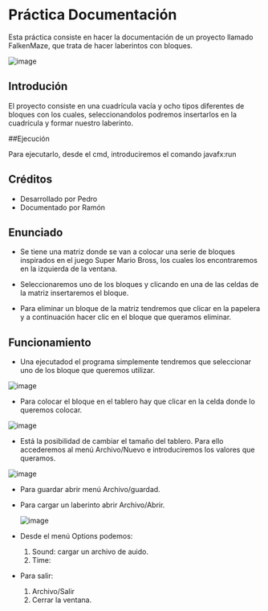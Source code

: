 
# Práctica Documentación

Esta práctica consiste en hacer la documentación de un proyecto llamado FalkenMaze, que trata de hacer laberintos con bloques.

![image](https://github.com/PonsRamon/FalkenMazeRPL/assets/158313461/eff835fb-68c5-45f0-b907-915d54d1d2d4)


## Introdución

El proyecto consiste en una cuadrícula vacía y ocho tipos diferentes de bloques con los cuales, seleccionandolos podremos insertarlos en la cuadrícula y formar nuestro laberinto.

##Ejecución

Para ejecutarlo, desde el cmd, introduciremos el comando javafx:run

## Créditos

- Desarrollado por Pedro
- Documentado por Ramón

## Enunciado

- Se tiene una matriz donde se van a colocar una serie de bloques inspirados en el juego Super Mario Bross, los cuales los encontraremos en la izquierda de la ventana.

- Seleccionaremos uno de los bloques y clicando en una de las celdas de la matriz insertaremos el bloque.

- Para eliminar un bloque de la matriz tendremos que clicar en la papelera y a continuación hacer clic en el bloque que queramos eliminar.

## Funcionamiento
- Una ejecutadod el programa simplemente tendremos que seleccionar uno de los bloque que queremos utilizar.

![image](https://github.com/PonsRamon/FalkenMazeRPL/assets/158313461/a73efdbc-c336-42ba-abdf-0c03e921715c)

- Para colocar el bloque en el tablero hay que clicar en la celda donde lo queremos colocar.

![image](https://github.com/PonsRamon/FalkenMazeRPL/assets/158313461/6c364a52-ba05-4a66-a169-84af08a928a0)

- Está la posibilidad de cambiar el tamaño del tablero. Para ello accederemos al menú Archivo/Nuevo e introduciremos los valores que queramos.

![image](https://github.com/PonsRamon/FalkenMazeRPL/assets/158313461/2411cea4-d11b-4dd9-b4b6-2d7f4e006154)

- Para guardar abrir menú Archivo/guardad.
- Para cargar un laberinto abrir Archivo/Abrir.

  ![image](https://github.com/PonsRamon/FalkenMazeRPL/assets/158313461/a04be77a-ec56-496e-bbc2-828b2842100e)

- Desde el menú  Options podemos:
  1. Sound: cargar un archivo de auido.
  2. Time:

- Para salir:
  1. Archivo/Salir
  2. Cerrar la ventana.
